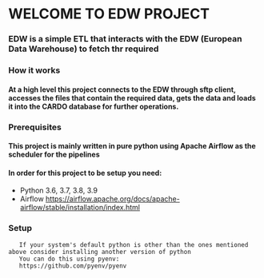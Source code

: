 # WELCOME TO EDW PROJECT

### EDW is a simple ETL that interacts with the EDW (European Data Warehouse) to fetch thr required

### How it works
#### At a high level this project connects to the EDW through sftp client, accesses the files that contain the required data, gets the data and loads it into the CARDO database for further operations.

### Prerequisites

#### This project is mainly written in pure python using Apache Airflow as the scheduler for the pipelines
#### In order for this project to be setup you need:
   - Python 3.6, 3.7, 3.8, 3.9
   - Airflow https://airflow.apache.org/docs/apache-airflow/stable/installation/index.html

### Setup
       If your system's default python is other than the ones mentioned above consider installing another version of python
       You can do this using pyenv:
       https://github.com/pyenv/pyenv
